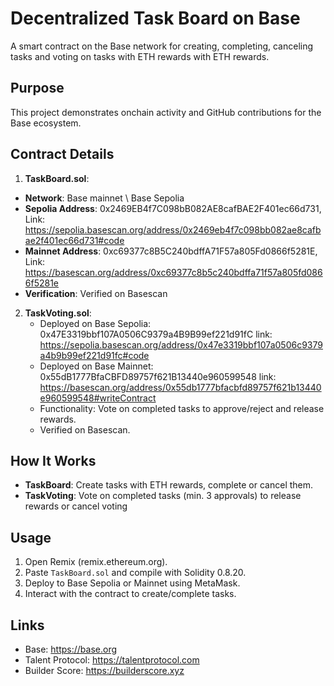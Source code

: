 # Decentralized Task Board on Base

A smart contract on the Base network for creating, completing, canceling tasks and voting on tasks with ETH rewards with ETH rewards.

## Purpose
This project demonstrates onchain activity and GitHub contributions for the Base ecosystem.

## Contract Details
1. **TaskBoard.sol**:
- **Network**: Base mainnet \ Base Sepolia
- **Sepolia Address**: 0x2469EB4f7C098bB082AE8cafBAE2F401ec66d731, Link: https://sepolia.basescan.org/address/0x2469eb4f7c098bb082ae8cafbae2f401ec66d731#code
- **Mainnet Address**: 0xc69377c8B5C240bdffA71F57a805Fd0866f5281E, Link: https://basescan.org/address/0xc69377c8b5c240bdffa71f57a805fd0866f5281e
- **Verification**: Verified on Basescan

2. **TaskVoting.sol**:
   - Deployed on Base Sepolia: 0x47E3319bbf107A0506C9379a4B9B99ef221d91fC   link: https://sepolia.basescan.org/address/0x47e3319bbf107a0506c9379a4b9b99ef221d91fc#code
   - Deployed on Base Mainnet: 0x55dB1777BfaCBFD89757f621B13440e960599548        link: https://basescan.org/address/0x55db1777bfacbfd89757f621b13440e960599548#writeContract
   - Functionality: Vote on completed tasks to approve/reject and release rewards.
   - Verified on Basescan.

## How It Works
- **TaskBoard**: Create tasks with ETH rewards, complete or cancel them.
- **TaskVoting**: Vote on completed tasks (min. 3 approvals) to release rewards or cancel voting

## Usage
1. Open Remix (remix.ethereum.org).
2. Paste `TaskBoard.sol` and compile with Solidity 0.8.20.
3. Deploy to Base Sepolia or Mainnet using MetaMask.
4. Interact with the contract to create/complete tasks.

## Links
- Base: https://base.org
- Talent Protocol: https://talentprotocol.com
- Builder Score: https://builderscore.xyz

